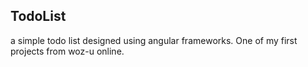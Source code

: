## TodoList

a simple todo list designed using angular frameworks. One of my first projects from woz-u online.
